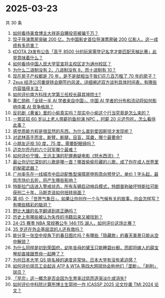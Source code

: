 # 2025-03-23

共 30 条

<!-- BEGIN ZHIHUVIDEO -->
<!-- 最后更新时间 Sun Mar 23 2025 19:09:34 GMT+0800 (China Standard Time) -->
1. [如何看待美食博主大祥哥自曝投资被骗千万？](https://www.zhihu.com/question/15560222033)
1. [饺子导演票房突破 200 亿，为中国影史首位导演票房破 200 亿影人，这一成绩有多厉害？](https://www.zhihu.com/question/15598924149)
1. [《DOTA 2》发布公告「高于 8500 分的玩家需登记名字才能匹配天梯比赛」此举意味着什么？](https://www.zhihu.com/question/15413571515)
1. [如何看待中国人民大学官宣将主校区定为通州校区？](https://www.zhihu.com/question/15496231986)
1. [为什么二进制没有 2，八进制没有 8，而十进制有 10？](https://www.zhihu.com/question/15262848006)
1. [现在房子产权都是 70 年，是不是就相当于我们花几百万租了 70 年的房子？](https://www.zhihu.com/question/292725148)
1. [Zeus 经济公司重提转会期签约风波，详细阐述双方谈判具体时间表，有哪些内容值得关注？](https://www.zhihu.com/question/15584019433)
1. [如何评价南方科技大学第三任校长薛其坤院士?](https://www.zhihu.com/question/453298309)
1. [黄仁勋称「全球一半 AI 学者来自中国」，中国 AI 学者的分布和流动将如何影响中美 AI 竞争格局？](https://www.zhihu.com/question/15393941410)
1. [反扒剧《黄雀》里的小偷真实吗？现实中小偷这个行当究竟是怎么来的？](https://www.zhihu.com/question/15302930301)
1. [一景区招 60 岁以上老人带薪钓鱼扮演 NPC ，时薪 20 元还包吃，怎么看待此事？](https://www.zhihu.com/question/15542326351)
1. [感觉质能方程是很显然的东西，为什么直到爱因斯坦才发现呢？](https://www.zhihu.com/question/14976064843)
1. [对武林高手而言，断臂，断腿，目盲，耳聋，哪个最要命?](https://www.zhihu.com/question/15336314726)
1. [小朋友近视 50 度，75 度，需要配眼镜吗？](https://www.zhihu.com/question/598742538)
1. [迈克尔乔丹的六个冠军哪个最难？](https://www.zhihu.com/question/472720156)
1. [如何评价宁理、王迅主演的犯罪悬疑电影《怒水西流》？](https://www.zhihu.com/question/15395034877)
1. [最让你记忆深刻的儿歌是哪一首？哪首偷偷珍藏的儿歌，成了你在成人世界里的秘密武器？](https://www.zhihu.com/question/15286673987)
1. [广州率先在一线城市中启动配售型保障房申购意向预登记，单价 1 字头起，最低市场价五折，将产生哪些影响？](https://www.zhihu.com/question/15570642490)
1. [特斯拉门店进入警戒状态，所有车辆启动哨兵模式，特朗普称破坏特斯拉可能获刑二十年，马斯克该如何扭转局面？](https://www.zhihu.com/question/15513417646)
1. [第 65 个「世界气象日」，如果让你创作一个与气候有关的故事，你会怎样写？有哪些精彩的脑洞？](https://www.zhihu.com/question/11811136026)
1. [野比大雄的名字翻译到底正确吗？](https://www.zhihu.com/question/31422712)
1. [历史上有哪些被认为失传的书籍后来又被找到？](https://www.zhihu.com/question/348625154)
1. [24-25 赛季 NBA 常规赛公牛 146:115 湖人，如何评价这场比赛？](https://www.zhihu.com/question/15596703070)
1. [35 岁还在外企基层混的人还有救吗？](https://www.zhihu.com/question/15282236676)
1. [能分享一张空中视角下的春日图片吗？有哪些「隐藏款」的春天美景只能从空中解锁？](https://www.zhihu.com/question/14664521089)
1. [为什么同样是初到荣国府，幼年丧母的黛玉只能睡碧纱橱，而即将嫁人的薛宝琴却直接跟贾母一起睡了？](https://www.zhihu.com/question/15330617428)
1. [为何日本大学 QS 排名掉的速度非常快，日本大学有没有紧迫感？](https://www.zhihu.com/question/10223392112)
1. [如何评价球员工会起诉 ATP & WTA 等四大网球协会称他们「垄断」、「剥削」球员？](https://www.zhihu.com/question/1885633395905754455)
1. [「早恋」这一概念是否会因为生育率过低而逐渐淡化或消失?](https://www.zhihu.com/question/15139110880)
1. [如何评价中科院计算所博士生郭帅一作 ICASSP 2025 论文抄袭 TMI 2024 论文？](https://www.zhihu.com/question/15498633855)
<!-- END ZHIHUVIDEO -->
